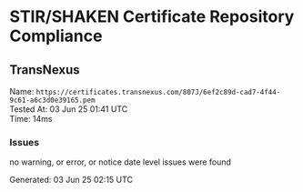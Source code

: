 # STIR/SHAKEN Certificate Repository Compliance

## TransNexus

Name: `https://certificates.transnexus.com/807J/6ef2c89d-cad7-4f44-9c61-a6c3d0e39165.pem`\
Tested At: 03 Jun 25 01:41 UTC\
Time: 14ms

### Issues

no warning, or error, or notice date level issues were found

Generated: 03 Jun 25 02:15 UTC